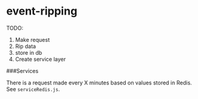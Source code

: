 event-ripping
=============

TODO:
  1. Make request
  2. Rip data
  3. store in db
  4. Create service layer 

###Services

There is a request made every X minutes based on values stored in Redis.
See ```serviceRedis.js```. 
